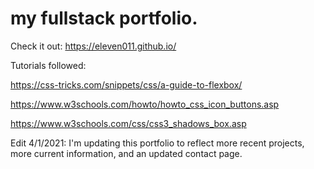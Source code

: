 # my fullstack portfolio.

Check it out: https://eleven011.github.io/

Tutorials followed:

https://css-tricks.com/snippets/css/a-guide-to-flexbox/

https://www.w3schools.com/howto/howto_css_icon_buttons.asp

https://www.w3schools.com/css/css3_shadows_box.asp

Edit 4/1/2021: I'm updating this portfolio to reflect more recent projects, more current information, and an updated contact page.
